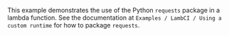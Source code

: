 This example demonstrates the use of the Python ``requests`` package in a lambda function. See the documentation at ``Examples / LambCI / Using a custom runtime`` for how to package ``requests``.